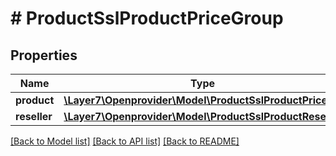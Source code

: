 # # ProductSslProductPriceGroup

## Properties

Name | Type | Description | Notes
------------ | ------------- | ------------- | -------------
**product** | [**\Layer7\Openprovider\Model\ProductSslProductPrice**](ProductSslProductPrice.md) |  | [optional]
**reseller** | [**\Layer7\Openprovider\Model\ProductSslProductReseller**](ProductSslProductReseller.md) |  | [optional]

[[Back to Model list]](../../README.md#models) [[Back to API list]](../../README.md#endpoints) [[Back to README]](../../README.md)
